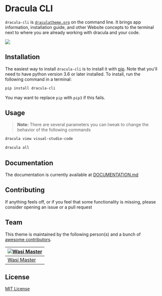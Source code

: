# Dracula CLI

`dracula-cli` is [`draculatheme.org`](https://draculatheme.org) on the command line. It brings app information, installation guide, and other Website concepts to the terminal next to where you are already working with dracula and your code.

![](./screenshot.png)

## Installation

The easiest way to install `dracula-cli` is to install it with [pip](https://pypi.org/project/pip/ "pip is the package installer for Python."). Note that you'll need to have python version 3.6 or later installed. To install, run the following command in a terminal:

```sh
pip install dracula-cli
```

You may want to replace `pip` with `pip3` if this fails.

## Usage

> **Note:** There are several parameters you can tweak to change the behavior of the following commands

```sh
dracula view visual-studio-code
```

```sh
dracula all
```

## Documentation

The documentation is currently available at [DOCUMENTATION.md](https://github.com/dracula/dracula-cli/tree/master/DOCUMENTATION.md)

## Contributing

If anything feels off, or if you feel that some functionality is missing, please consider opening an issue or a pull request


## Team

This theme is maintained by the following person(s) and a bunch of [awesome contributors](https://github.com/dracula/dracula-cli/graphs/contributors).

| [![Wasi Master](https://github.com/wasi-master.png)](https://github.com/wasi-master) |
| --------------------------------------------------------------------------------------------------------------- |
| [Wasi Master](https://github.com/wasi-master)                                                            |

## License

[MIT License](./LICENSE)
